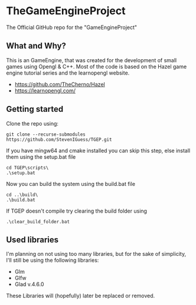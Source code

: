 # TheGameEngineProject
The Official GitHub repo for the "GameEngineProject"

## What and Why?
This is an GameEngine, that was created for the development of small games using Opengl & C++.
Most of the code is based on the Hazel game engine tutorial series and the learnopengl website.
- https://github.com/TheCherno/Hazel
- https://learnopengl.com/ 

## Getting started
Clone the repo using:
```
git clone --recurse-submodules https://github.com/StevenIGuess/TGEP.git
```
If you have mingw64 and cmake installed you can skip this step, else install them using the setup.bat file
```
cd TGEP\scripts\
.\setup.bat
```
Now you can build the system using the build.bat file
```
cd ..\build\
.\build.bat
```
If TGEP doesn't compile try clearing the build folder using
```
.\clear_build_folder.bat
```

## Used libraries
I'm planning on not using too many libraries, but for the sake of simplicity, I'll still be using the following libraries: 
- Glm
- Glfw 
- Glad v.4.6.0

These Libraries will (hopefully) later be replaced or removed.
